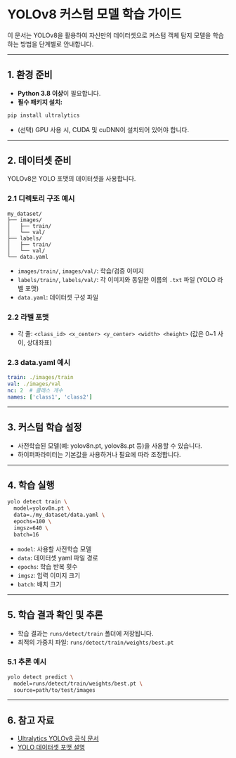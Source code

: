 # YOLOv8 커스텀 모델 학습 가이드

이 문서는 YOLOv8을 활용하여 자신만의 데이터셋으로 커스텀 객체 탐지 모델을 학습하는 방법을 단계별로 안내합니다.

---

## 1. 환경 준비

- **Python 3.8 이상**이 필요합니다.
- **필수 패키지 설치:**

```bash
pip install ultralytics
```

- (선택) GPU 사용 시, CUDA 및 cuDNN이 설치되어 있어야 합니다.

---

## 2. 데이터셋 준비

YOLOv8은 YOLO 포맷의 데이터셋을 사용합니다.

### 2.1 디렉토리 구조 예시

```
my_dataset/
├── images/
│   ├── train/
│   └── val/
├── labels/
│   ├── train/
│   └── val/
└── data.yaml
```

- `images/train/`, `images/val/`: 학습/검증 이미지
- `labels/train/`, `labels/val/`: 각 이미지와 동일한 이름의 `.txt` 파일 (YOLO 라벨 포맷)
- `data.yaml`: 데이터셋 구성 파일

### 2.2 라벨 포맷
- 각 줄: `<class_id> <x_center> <y_center> <width> <height>` (값은 0~1 사이, 상대좌표)

### 2.3 data.yaml 예시
```yaml
train: ./images/train
val: ./images/val
nc: 2  # 클래스 개수
names: ['class1', 'class2']
```

---

## 3. 커스텀 학습 설정

- 사전학습된 모델(예: yolov8n.pt, yolov8s.pt 등)을 사용할 수 있습니다.
- 하이퍼파라미터는 기본값을 사용하거나 필요에 따라 조정합니다.

---

## 4. 학습 실행

```bash
yolo detect train \
  model=yolov8n.pt \
  data=./my_dataset/data.yaml \
  epochs=100 \
  imgsz=640 \
  batch=16
```

- `model`: 사용할 사전학습 모델
- `data`: 데이터셋 yaml 파일 경로
- `epochs`: 학습 반복 횟수
- `imgsz`: 입력 이미지 크기
- `batch`: 배치 크기

---

## 5. 학습 결과 확인 및 추론

- 학습 결과는 `runs/detect/train` 폴더에 저장됩니다.
- 최적의 가중치 파일: `runs/detect/train/weights/best.pt`

### 5.1 추론 예시
```bash
yolo detect predict \
  model=runs/detect/train/weights/best.pt \
  source=path/to/test/images
```

---

## 6. 참고 자료
- [Ultralytics YOLOv8 공식 문서](https://docs.ultralytics.com/)
- [YOLO 데이터셋 포맷 설명](https://docs.ultralytics.com/datasets/detect/) 